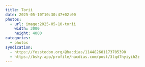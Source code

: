 ```yaml
---
title: Torii
date: 2025-05-10T10:30:47+02:00
photos:
  - url: image:2025-05-10-torii
    width: 3000
    height: 4000
categories:
  - photos
syndication:
  - https://fosstodon.org/@hacdias/114482601173705390
  - https://bsky.app/profile/hacdias.com/post/3lqd7hyiyih2z
---
```


